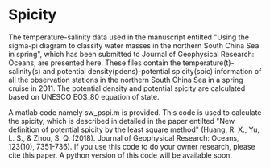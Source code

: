 # Spicity

The temperature-salinity data used in the manuscript entilted "Using the sigma-pi diagram to classify
water masses in the northern South China Sea in spring", which has been submitted to Journal of Geophysical Research: Oceans, are presented here.  These files contain the temperature(t)-salinity(s) and potential density(pdens)-potential spicity(spic) information of all the observation stations in the northern South China Sea in a spring cruise in 2011. The potential density and potential spicity are calculated based on UNESCO EOS_80 equation of state.

A matlab code namely sw_pspi.m is provided. This code is used to calculate the spicity, which is described in detailed in the paper entilted "New definition of potential spicity by the least square method" (Huang, R. X., Yu, L. S., & Zhou, S. Q. (2018).  Journal of Geophysical Research: Oceans, 123(10), 7351-736). If you use this code to do your owner research, please cite this paper. 
A python version of this code will be available soon.